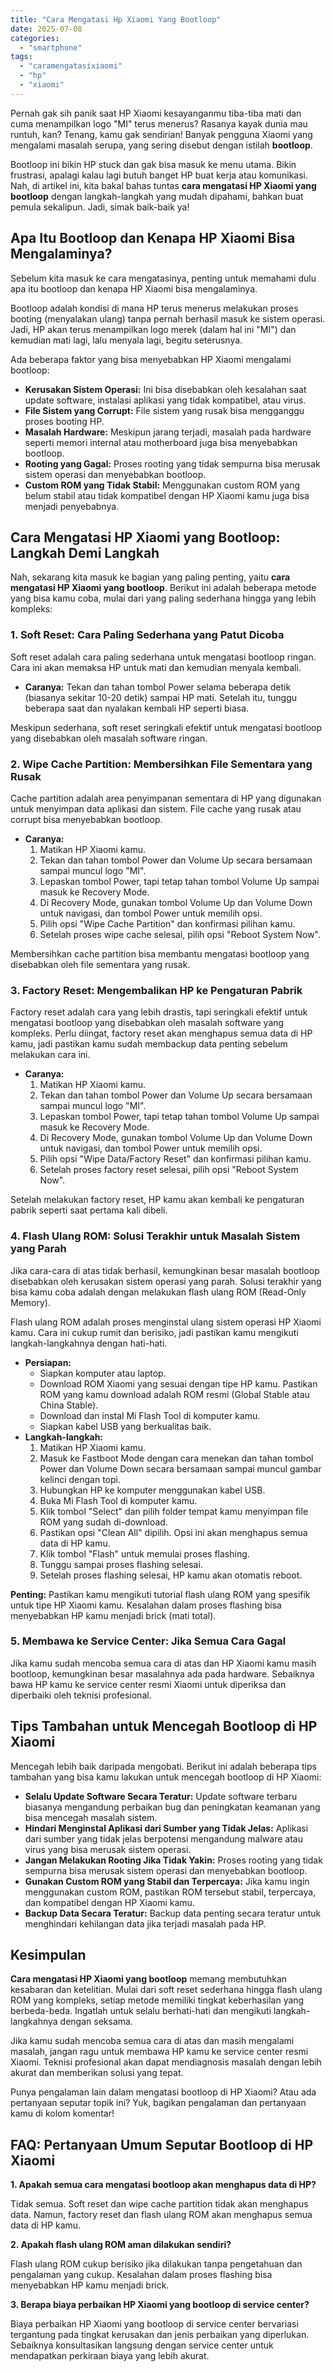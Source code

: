 ```yaml
---
title: "Cara Mengatasi Hp Xiaomi Yang Bootloop"
date: 2025-07-08
categories: 
  - "smartphone"
tags: 
  - "caramengatasixiaomi"
  - "hp"
  - "xiaomi"
---
```


Pernah gak sih panik saat HP Xiaomi kesayanganmu tiba-tiba mati dan cuma menampilkan logo "MI" terus menerus? Rasanya kayak dunia mau runtuh, kan? Tenang, kamu gak sendirian! Banyak pengguna Xiaomi yang mengalami masalah serupa, yang sering disebut dengan istilah **bootloop**.

Bootloop ini bikin HP stuck dan gak bisa masuk ke menu utama. Bikin frustrasi, apalagi kalau lagi butuh banget HP buat kerja atau komunikasi. Nah, di artikel ini, kita bakal bahas tuntas **cara mengatasi HP Xiaomi yang bootloop** dengan langkah-langkah yang mudah dipahami, bahkan buat pemula sekalipun. Jadi, simak baik-baik ya!

## Apa Itu Bootloop dan Kenapa HP Xiaomi Bisa Mengalaminya?

Sebelum kita masuk ke cara mengatasinya, penting untuk memahami dulu apa itu bootloop dan kenapa HP Xiaomi bisa mengalaminya.

Bootloop adalah kondisi di mana HP terus menerus melakukan proses booting (menyalakan ulang) tanpa pernah berhasil masuk ke sistem operasi. Jadi, HP akan terus menampilkan logo merek (dalam hal ini "MI") dan kemudian mati lagi, lalu menyala lagi, begitu seterusnya.

Ada beberapa faktor yang bisa menyebabkan HP Xiaomi mengalami bootloop:

- **Kerusakan Sistem Operasi:** Ini bisa disebabkan oleh kesalahan saat update software, instalasi aplikasi yang tidak kompatibel, atau virus.
- **File Sistem yang Corrupt:** File sistem yang rusak bisa mengganggu proses booting HP.
- **Masalah Hardware:** Meskipun jarang terjadi, masalah pada hardware seperti memori internal atau motherboard juga bisa menyebabkan bootloop.
- **Rooting yang Gagal:** Proses rooting yang tidak sempurna bisa merusak sistem operasi dan menyebabkan bootloop.
- **Custom ROM yang Tidak Stabil:** Menggunakan custom ROM yang belum stabil atau tidak kompatibel dengan HP Xiaomi kamu juga bisa menjadi penyebabnya.

## Cara Mengatasi HP Xiaomi yang Bootloop: Langkah Demi Langkah

Nah, sekarang kita masuk ke bagian yang paling penting, yaitu **cara mengatasi HP Xiaomi yang bootloop**. Berikut ini adalah beberapa metode yang bisa kamu coba, mulai dari yang paling sederhana hingga yang lebih kompleks:

### 1\. Soft Reset: Cara Paling Sederhana yang Patut Dicoba

Soft reset adalah cara paling sederhana untuk mengatasi bootloop ringan. Cara ini akan memaksa HP untuk mati dan kemudian menyala kembali.

- **Caranya:** Tekan dan tahan tombol Power selama beberapa detik (biasanya sekitar 10-20 detik) sampai HP mati. Setelah itu, tunggu beberapa saat dan nyalakan kembali HP seperti biasa.

Meskipun sederhana, soft reset seringkali efektif untuk mengatasi bootloop yang disebabkan oleh masalah software ringan.

### 2\. Wipe Cache Partition: Membersihkan File Sementara yang Rusak

Cache partition adalah area penyimpanan sementara di HP yang digunakan untuk menyimpan data aplikasi dan sistem. File cache yang rusak atau corrupt bisa menyebabkan bootloop.

- **Caranya:**
    1. Matikan HP Xiaomi kamu.
    2. Tekan dan tahan tombol Power dan Volume Up secara bersamaan sampai muncul logo "MI".
    3. Lepaskan tombol Power, tapi tetap tahan tombol Volume Up sampai masuk ke Recovery Mode.
    4. Di Recovery Mode, gunakan tombol Volume Up dan Volume Down untuk navigasi, dan tombol Power untuk memilih opsi.
    5. Pilih opsi "Wipe Cache Partition" dan konfirmasi pilihan kamu.
    6. Setelah proses wipe cache selesai, pilih opsi "Reboot System Now".

Membersihkan cache partition bisa membantu mengatasi bootloop yang disebabkan oleh file sementara yang rusak.

### 3\. Factory Reset: Mengembalikan HP ke Pengaturan Pabrik

Factory reset adalah cara yang lebih drastis, tapi seringkali efektif untuk mengatasi bootloop yang disebabkan oleh masalah software yang kompleks. Perlu diingat, factory reset akan menghapus semua data di HP kamu, jadi pastikan kamu sudah membackup data penting sebelum melakukan cara ini.

- **Caranya:**
    1. Matikan HP Xiaomi kamu.
    2. Tekan dan tahan tombol Power dan Volume Up secara bersamaan sampai muncul logo "MI".
    3. Lepaskan tombol Power, tapi tetap tahan tombol Volume Up sampai masuk ke Recovery Mode.
    4. Di Recovery Mode, gunakan tombol Volume Up dan Volume Down untuk navigasi, dan tombol Power untuk memilih opsi.
    5. Pilih opsi "Wipe Data/Factory Reset" dan konfirmasi pilihan kamu.
    6. Setelah proses factory reset selesai, pilih opsi "Reboot System Now".

Setelah melakukan factory reset, HP kamu akan kembali ke pengaturan pabrik seperti saat pertama kali dibeli.

### 4\. Flash Ulang ROM: Solusi Terakhir untuk Masalah Sistem yang Parah

Jika cara-cara di atas tidak berhasil, kemungkinan besar masalah bootloop disebabkan oleh kerusakan sistem operasi yang parah. Solusi terakhir yang bisa kamu coba adalah dengan melakukan flash ulang ROM (Read-Only Memory).

Flash ulang ROM adalah proses menginstal ulang sistem operasi HP Xiaomi kamu. Cara ini cukup rumit dan berisiko, jadi pastikan kamu mengikuti langkah-langkahnya dengan hati-hati.

- **Persiapan:**
    - Siapkan komputer atau laptop.
    - Download ROM Xiaomi yang sesuai dengan tipe HP kamu. Pastikan ROM yang kamu download adalah ROM resmi (Global Stable atau China Stable).
    - Download dan instal Mi Flash Tool di komputer kamu.
    - Siapkan kabel USB yang berkualitas baik.
- **Langkah-langkah:**
    1. Matikan HP Xiaomi kamu.
    2. Masuk ke Fastboot Mode dengan cara menekan dan tahan tombol Power dan Volume Down secara bersamaan sampai muncul gambar kelinci dengan topi.
    3. Hubungkan HP ke komputer menggunakan kabel USB.
    4. Buka Mi Flash Tool di komputer kamu.
    5. Klik tombol "Select" dan pilih folder tempat kamu menyimpan file ROM yang sudah di-download.
    6. Pastikan opsi "Clean All" dipilih. Opsi ini akan menghapus semua data di HP kamu.
    7. Klik tombol "Flash" untuk memulai proses flashing.
    8. Tunggu sampai proses flashing selesai.
    9. Setelah proses flashing selesai, HP kamu akan otomatis reboot.

**Penting:** Pastikan kamu mengikuti tutorial flash ulang ROM yang spesifik untuk tipe HP Xiaomi kamu. Kesalahan dalam proses flashing bisa menyebabkan HP kamu menjadi brick (mati total).

### 5\. Membawa ke Service Center: Jika Semua Cara Gagal

Jika kamu sudah mencoba semua cara di atas dan HP Xiaomi kamu masih bootloop, kemungkinan besar masalahnya ada pada hardware. Sebaiknya bawa HP kamu ke service center resmi Xiaomi untuk diperiksa dan diperbaiki oleh teknisi profesional.

## Tips Tambahan untuk Mencegah Bootloop di HP Xiaomi

Mencegah lebih baik daripada mengobati. Berikut ini adalah beberapa tips tambahan yang bisa kamu lakukan untuk mencegah bootloop di HP Xiaomi:

- **Selalu Update Software Secara Teratur:** Update software terbaru biasanya mengandung perbaikan bug dan peningkatan keamanan yang bisa mencegah masalah sistem.
- **Hindari Menginstal Aplikasi dari Sumber yang Tidak Jelas:** Aplikasi dari sumber yang tidak jelas berpotensi mengandung malware atau virus yang bisa merusak sistem operasi.
- **Jangan Melakukan Rooting Jika Tidak Yakin:** Proses rooting yang tidak sempurna bisa merusak sistem operasi dan menyebabkan bootloop.
- **Gunakan Custom ROM yang Stabil dan Terpercaya:** Jika kamu ingin menggunakan custom ROM, pastikan ROM tersebut stabil, terpercaya, dan kompatibel dengan HP Xiaomi kamu.
- **Backup Data Secara Teratur:** Backup data penting secara teratur untuk menghindari kehilangan data jika terjadi masalah pada HP.

## Kesimpulan

**Cara mengatasi HP Xiaomi yang bootloop** memang membutuhkan kesabaran dan ketelitian. Mulai dari soft reset sederhana hingga flash ulang ROM yang kompleks, setiap metode memiliki tingkat keberhasilan yang berbeda-beda. Ingatlah untuk selalu berhati-hati dan mengikuti langkah-langkahnya dengan seksama.

Jika kamu sudah mencoba semua cara di atas dan masih mengalami masalah, jangan ragu untuk membawa HP kamu ke service center resmi Xiaomi. Teknisi profesional akan dapat mendiagnosis masalah dengan lebih akurat dan memberikan solusi yang tepat.

Punya pengalaman lain dalam mengatasi bootloop di HP Xiaomi? Atau ada pertanyaan seputar topik ini? Yuk, bagikan pengalaman dan pertanyaan kamu di kolom komentar!

## FAQ: Pertanyaan Umum Seputar Bootloop di HP Xiaomi

**1\. Apakah semua cara mengatasi bootloop akan menghapus data di HP?**

Tidak semua. Soft reset dan wipe cache partition tidak akan menghapus data. Namun, factory reset dan flash ulang ROM akan menghapus semua data di HP kamu.

**2\. Apakah flash ulang ROM aman dilakukan sendiri?**

Flash ulang ROM cukup berisiko jika dilakukan tanpa pengetahuan dan pengalaman yang cukup. Kesalahan dalam proses flashing bisa menyebabkan HP kamu menjadi brick.

**3\. Berapa biaya perbaikan HP Xiaomi yang bootloop di service center?**

Biaya perbaikan HP Xiaomi yang bootloop di service center bervariasi tergantung pada tingkat kerusakan dan jenis perbaikan yang diperlukan. Sebaiknya konsultasikan langsung dengan service center untuk mendapatkan perkiraan biaya yang lebih akurat.
